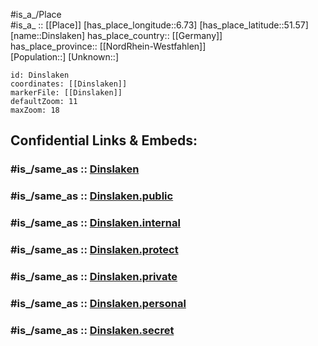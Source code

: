 ﻿---
confidential: public
isDeleted: false
location:
- 51.57
- 6.73
mapmarker: city
mapzoom:
- 7
- 12
SpocWebEntityId: 29806
tags:
- geo/City
type: City
---

#is_a_/Place  
#is_a_ :: [[Place]] 
[has_place_longitude::6.73] 
[has_place_latitude::51.57] 
[name::Dinslaken] 
has_place_country:: [[Germany]]  
has_place_province:: [[NordRhein-Westfahlen]]  
[Population::] 
[Unknown::] 


```leaflet
id: Dinslaken
coordinates: [[Dinslaken]] 
markerFile: [[Dinslaken]] 
defaultZoom: 11 
maxZoom: 18
```


## Confidential Links & Embeds: 

### #is_/same_as :: [Dinslaken](/_Standards/Earth/Continent/Europe/Europe~Central/Germany/Germany~West/Nordrhein-Westfalen/counties~NW/Wesel/cities~Wesel/Dinslaken.md) 

### #is_/same_as :: [Dinslaken.public](/_public/Earth/Continent/Europe/Europe~Central/Germany/Germany~West/Nordrhein-Westfalen/counties~NW/Wesel/cities~Wesel/Dinslaken.public.md) 

### #is_/same_as :: [Dinslaken.internal](/_internal/Earth/Continent/Europe/Europe~Central/Germany/Germany~West/Nordrhein-Westfalen/counties~NW/Wesel/cities~Wesel/Dinslaken.internal.md) 

### #is_/same_as :: [Dinslaken.protect](/_protect/Earth/Continent/Europe/Europe~Central/Germany/Germany~West/Nordrhein-Westfalen/counties~NW/Wesel/cities~Wesel/Dinslaken.protect.md) 

### #is_/same_as :: [Dinslaken.private](/_private/Earth/Continent/Europe/Europe~Central/Germany/Germany~West/Nordrhein-Westfalen/counties~NW/Wesel/cities~Wesel/Dinslaken.private.md) 

### #is_/same_as :: [Dinslaken.personal](/_personal/Earth/Continent/Europe/Europe~Central/Germany/Germany~West/Nordrhein-Westfalen/counties~NW/Wesel/cities~Wesel/Dinslaken.personal.md) 

### #is_/same_as :: [Dinslaken.secret](/_secret/Earth/Continent/Europe/Europe~Central/Germany/Germany~West/Nordrhein-Westfalen/counties~NW/Wesel/cities~Wesel/Dinslaken.secret.md)

